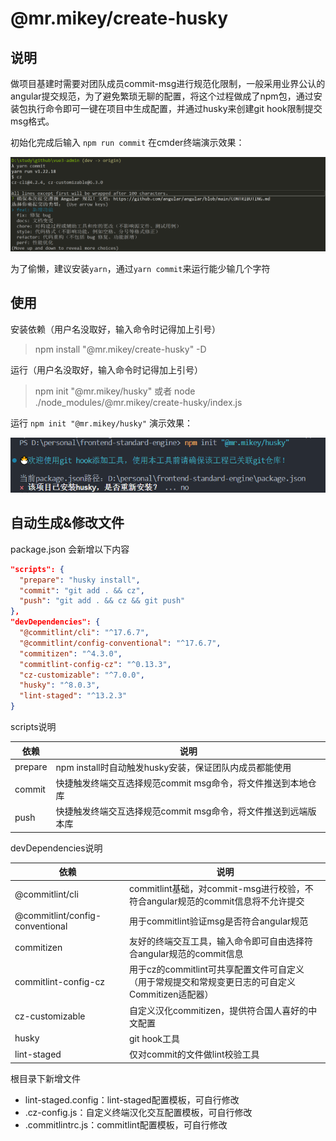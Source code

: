 # @mr.mikey/create-husky

## 说明

做项目基建时需要对团队成员commit-msg进行规范化限制，一般采用业界公认的angular提交规范，为了避免繁琐无聊的配置，将这个过程做成了npm包，通过安装包执行命令即可一键在项目中生成配置，并通过husky来创建git hook限制提交msg格式。

初始化完成后输入 `npm run commit` 在cmder终端演示效果：

![](https://github.com/Mr-Super-X/assets-resouece/raw/main/images/1653480834.jpg)

为了偷懒，建议安装`yarn`，通过`yarn commit`来运行能少输几个字符

## 使用

安装依赖（用户名没取好，输入命令时记得加上引号）
> npm install "@mr.mikey/create-husky" -D

运行（用户名没取好，输入命令时记得加上引号）
> npm init "@mr.mikey/husky"
> 或者
> node ./node_modules/@mr.mikey/create-husky/index.js

运行 `npm init "@mr.mikey/husky"` 演示效果：

![](../../images/husky-demo.png)

## 自动生成&修改文件

package.json 会新增以下内容

```json
"scripts": {
  "prepare": "husky install",
  "commit": "git add . && cz",
  "push": "git add . && cz && git push"
},
"devDependencies": {
  "@commitlint/cli": "^17.6.7",
  "@commitlint/config-conventional": "^17.6.7",
  "commitizen": "^4.3.0",
  "commitlint-config-cz": "^0.13.3",
  "cz-customizable": "^7.0.0",
  "husky": "^8.0.3",
  "lint-staged": "^13.2.3"
}
```

scripts说明

| 依赖    | 说明                                                           |
| ------- | -------------------------------------------------------------- |
| prepare | npm install时自动触发husky安装，保证团队内成员都能使用         |
| commit  | 快捷触发终端交互选择规范commit msg命令，将文件推送到本地仓库   |
| push    | 快捷触发终端交互选择规范commit msg命令，将文件推送到远端版本库 |

devDependencies说明

| 依赖                            | 说明                                                                                             |
| ------------------------------- | ------------------------------------------------------------------------------------------------ |
| @commitlint/cli                 | commitlint基础，对commit-msg进行校验，不符合angular规范的commit信息将不允许提交                  |
| @commitlint/config-conventional | 用于commitlint验证msg是否符合angular规范                                                         |
| commitizen                      | 友好的终端交互工具，输入命令即可自由选择符合angular规范的commit信息                              |
| commitlint-config-cz            | 用于cz的commitlint可共享配置文件可自定义（用于常规提交和常规变更日志的可自定义Commitizen适配器） |
| cz-customizable                 | 自定义汉化commitizen，提供符合国人喜好的中文配置                                                 |
| husky                           | git hook工具                                                                                     |
| lint-staged                     | 仅对commit的文件做lint校验工具                                                                   |

根目录下新增文件

- lint-staged.config：lint-staged配置模板，可自行修改
- .cz-config.js：自定义终端汉化交互配置模板，可自行修改
- .commitlintrc.js：commitlint配置模板，可自行修改

